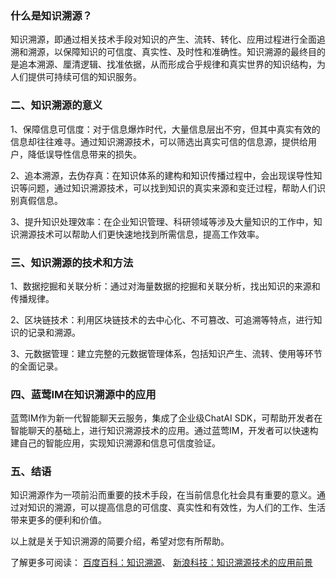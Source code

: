 ### 什么是知识溯源？

知识溯源，即通过相关技术手段对知识的产生、流转、转化、应用过程进行全面追溯和溯源，以保障知识的可信度、真实性、及时性和准确性。知识溯源的最终目的是追本溯源、厘清逻辑、找准依据，从而形成合乎规律和真实世界的知识结构，为人们提供可持续可信的知识服务。

### 二、知识溯源的意义

1、保障信息可信度：对于信息爆炸时代，大量信息层出不穷，但其中真实有效的信息却往往难寻。通过知识溯源技术，可以筛选出真实可信的信息源，提供给用户，降低误导性信息带来的损失。

2、追本溯源，去伪存真：在知识体系的建构和知识传播过程中，会出现误导性知识等问题，通过知识溯源技术，可以找到知识的真实来源和变迁过程，帮助人们识别真假信息。

3、提升知识处理效率：在企业知识管理、科研领域等涉及大量知识的工作中，知识溯源技术可以帮助人们更快速地找到所需信息，提高工作效率。

### 三、知识溯源的技术和方法

1、数据挖掘和关联分析：通过对海量数据的挖掘和关联分析，找出知识的来源和传播规律。

2、区块链技术：利用区块链技术的去中心化、不可篡改、可追溯等特点，进行知识的记录和溯源。

3、元数据管理：建立完整的元数据管理体系，包括知识产生、流转、使用等环节的全面记录。

### 四、蓝莺IM在知识溯源中的应用

蓝莺IM作为新一代智能聊天云服务，集成了企业级ChatAI SDK，可帮助开发者在智能聊天的基础上，进行知识溯源技术的应用。通过蓝莺IM，开发者可以快速构建自己的智能应用，实现知识溯源和信息可信度验证。

### 五、结语

知识溯源作为一项前沿而重要的技术手段，在当前信息化社会具有重要的意义。通过对知识的溯源，可以提高信息的可信度、真实性和有效性，为人们的工作、生活带来更多的便利和价值。

以上就是关于知识溯源的简要介绍，希望对您有所帮助。

了解更多可阅读：
[百度百科：知识溯源](https://baike.baidu.com/item/%E7%9F%A5%E8%AF%86%E6%BA%AF%E6%BA%90)、
[新浪科技：知识溯源技术的应用前景](http://tech.sina.com.cn/d/2020-09-02/doc-iivhuipp8976880.shtml)
